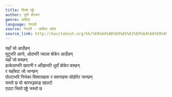 ```yaml
---
title: चिसो एष्ट्रे
author: भूपी शेरचन
genre: कविता
language: नेपाली
source: नेपाली - कविता कोश
source_link: http://kavitakosh.org/kk/%E0%A4%AD%E0%A5%82%E0%A4%AA%E0%A5%80_%E0%A4%B6%E0%A5%87%E0%A4%B0%E0%A4%9A%E0%A4%A8
---
```


यहाँ जो आउँछन्  
मुटुभरि आगो, ओठभरि ज्वाला बोकेर आउँछन्  
यहाँ जो बस्छन्  
हत्केलाभरि खरानी र आँखाभरि धूवाँ बोकेर बस्छन्  
र यहाँबाट जो जान्छन्  
पोल्टाभरि निभेका विश्वासहरू र सपनाहरू सोहोरेर जान्छन्  
यस्तो छ यो चारभञ्ज्याङ् खाल्टो  
एउटा चिसो एष्ट्रे जस्तो छ

